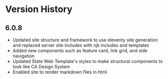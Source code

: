 # Version History

## 6.0.8
- Updated site structure and framework to use eleventy site generation and replaced server site includes with njk includes and templates
- Added new components such as feature card, link grid, and side navigation
- Updated State Web Template's styles to make structural components to look like CA Design System
- Enabled site to render markdown files in html


